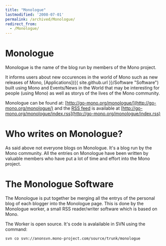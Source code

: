```yaml
---
title: "Monologue"
lastmodified: '2008-07-01'
permalink: /archived/Monologue/
redirect_from:
  - /Monologue/
---
```


Monologue
=========

Monologue is the name of the blog run by members of the Mono project.

It informs users about new occurences in the world of Mono such as new releases of Mono, [Applications]({{ site.github.url }}/Software "Software") built using Mono and Events/News in the World that may be interesting for people (using Mono) as well as storys of the lives of the Mono community.

Monologue can be found at: [http://go-mono.org/monologue/](http://go-mono.org/monologue/) and the [RSS feed](http://en.wikipedia.org/wiki/RSS_%28file_format%29) is available at [http://go-mono.org/monologue/index.rss](http://go-mono.org/monologue/index.rss)

Who writes on Monologue?
========================

As said above not everyone blogs on Monologue. It's a blog run by the Mono community. All the entries on Monologue have been written by valuable members who have put a lot of time and effort into the Mono project.

The Monologue Software
======================

The Monologue is put together be merging all the entrys of the personal blog of each blogger into the Monologue page. This is done by the Monologue worker, a small RSS reader/writer software which is based on Mono.

The Worker is open source. It's code is avalailable in SVN using the command:

    svn co svn://anonsvn.mono-project.com/source/trunk/monologue

